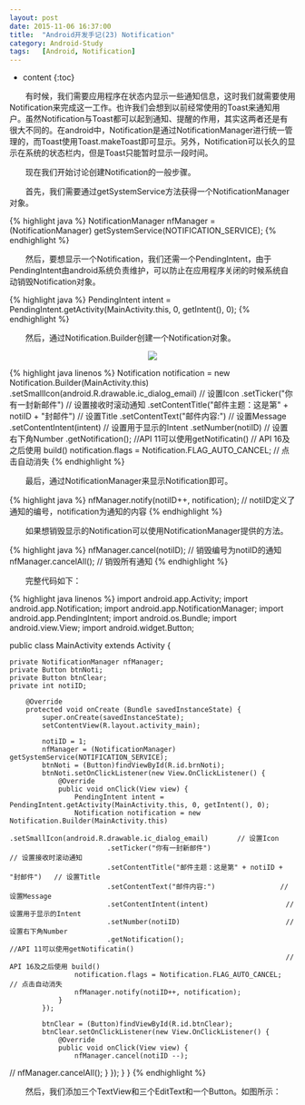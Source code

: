 ```yaml
---
layout: post
date: 2015-11-06 16:37:00
title:  "Android开发手记(23) Notification"
category: Android-Study
tags:   [Android, Notification]
---
```


* content
{:toc}

　　有时候，我们需要应用程序在状态内显示一些通知信息，这时我们就需要使用Notification来完成这一工作。也许我们会想到以前经常使用的Toast来通知用户。虽然Notification与Toast都可以起到通知、提醒的作用，其实这两者还是有很大不同的。在android中，Notification是通过NotificationManager进行统一管理的，而Toast使用Toast.makeToast即可显示。另外，Notification可以长久的显示在系统的状态栏内，但是Toast只能暂时显示一段时间。

　　现在我们开始讨论创建Notification的一般步骤。

　　首先，我们需要通过getSystemService方法获得一个NotificationManager对象。

{% highlight java %}
NotificationManager nfManager = (NotificationManager) getSystemService(NOTIFICATION_SERVICE);
{% endhighlight %}

　　然后，要想显示一个Notification，我们还需一个PendingIntent，由于PendingIntent由android系统负责维护，可以防止在应用程序关闭的时候系统自动销毁Notification对象。

{% highlight java %}
PendingIntent intent = PendingIntent.getActivity(MainActivity.this, 0, getIntent(), 0);
{% endhighlight %}

　　然后，通过Notification.Builder创建一个Notification对象。

<div style="text-align: center">
<img src="{{ site.url }}/images/201511/2015110601.png"/> 
</div>

{% highlight java linenos %}
Notification notification = new Notification.Builder(MainActivity.this)
             .setSmallIcon(android.R.drawable.ic_dialog_email) 		// 设置Icon
             .setTicker("你有一封新邮件")                      		// 设置接收时滚动通知
             .setContentTitle("邮件主题：这是第" + notiID + "封邮件")	// 设置Title
             .setContentText("邮件内容:")				// 设置Message
             .setContentIntent(intent)   				// 设置用于显示的Intent
             .setNumber(notiID)          				// 设置右下角Number
             .getNotification();         				//API 11可以使用getNotificatin()
                                         				// API 16及之后使用 build()
notification.flags = Notification.FLAG_AUTO_CANCEL;      		// 点击自动消失
{% endhighlight %}

　　最后，通过NotificationManager来显示Notification即可。

{% highlight java %}
nfManager.notify(notiID++, notification);  // notiID定义了通知的编号，notification为通知的内容
{% endhighlight %}

　　如果想销毁显示的Notification可以使用NotificationManager提供的方法。

{% highlight java %}
nfManager.cancel(notiID);  // 销毁编号为notiID的通知
nfManager.cancelAll();     // 销毁所有通知
{% endhighlight %}

　　完整代码如下：

{% highlight java linenos %}
import android.app.Activity;
import android.app.Notification;
import android.app.NotificationManager;
import android.app.PendingIntent;
import android.os.Bundle;
import android.view.View;
import android.widget.Button;
 
 
public class MainActivity extends Activity {
 
    private NotificationManager nfManager;
    private Button btnNoti;
    private Button btnClear;
    private int notiID;
 
        @Override
        protected void onCreate (Bundle savedInstanceState) {
            super.onCreate(savedInstanceState);
            setContentView(R.layout.activity_main);
 
            notiID = 1;
            nfManager = (NotificationManager) getSystemService(NOTIFICATION_SERVICE);
            btnNoti = (Button)findViewById(R.id.brnNoti);
            btnNoti.setOnClickListener(new View.OnClickListener() {
                @Override
                public void onClick(View view) {
                    PendingIntent intent = PendingIntent.getActivity(MainActivity.this, 0, getIntent(), 0);
                    Notification notification = new Notification.Builder(MainActivity.this)
                            .setSmallIcon(android.R.drawable.ic_dialog_email) 		// 设置Icon
                            .setTicker("你有一封新邮件")                      		// 设置接收时滚动通知
                            .setContentTitle("邮件主题：这是第" + notiID + "封邮件")	// 设置Title
                            .setContentText("邮件内容:")				// 设置Message
                            .setContentIntent(intent)   				// 设置用于显示的Intent
                            .setNumber(notiID)          				// 设置右下角Number
                            .getNotification();         				//API 11可以使用getNotificatin()
                                                        				// API 16及之后使用 build()
                    notification.flags = Notification.FLAG_AUTO_CANCEL;      		// 点击自动消失
                    nfManager.notify(notiID++, notification);
                }
            });
 
            btnClear = (Button)findViewById(R.id.btnClear);
            btnClear.setOnClickListener(new View.OnClickListener() {
                @Override
                public void onClick(View view) {
                    nfManager.cancel(notiID --);
//                    nfManager.cancelAll();
                }
            });
    }
}
{% endhighlight %}

　　然后，我们添加三个TextView和三个EditText和一个Button。如图所示：


